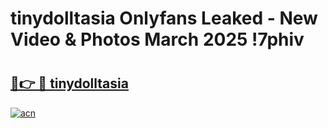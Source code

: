 # tinydolltasia Onlyfans Leaked - New Video & Photos March 2025 !7phiv

# <h2><a href="https://qkfaio.iuczelnia.edu.pl?title=tinydolltasia&ref=7phiv">🔗👉 🔴 tinydolltasia</a></h2>

[![acn](https://github.com/user-attachments/assets/0f9c940e-d8b0-45ae-aac7-cd30a18b3e1c)](https://qkfaio.iuczelnia.edu.pl?title=tinydolltasia&ref=7phiv)

